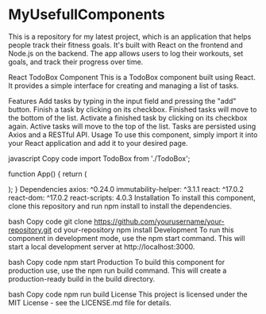 # MyUsefullComponents
This is a repository for my latest project, which is an application that helps people track their fitness goals.
It's built with React on the frontend and Node.js on the backend. The app allows users to log their workouts, set goals, and track their progress over time.



React TodoBox Component
This is a TodoBox component built using React. It provides a simple interface for creating and managing a list of tasks.

Features
Add tasks by typing in the input field and pressing the "add" button.
Finish a task by clicking on its checkbox. Finished tasks will move to the bottom of the list.
Activate a finished task by clicking on its checkbox again. Active tasks will move to the top of the list.
Tasks are persisted using Axios and a RESTful API.
Usage
To use this component, simply import it into your React application and add it to your desired page.

javascript
Copy code
import TodoBox from './TodoBox';

function App() {
  return (
    <div>
      <TodoBox />
    </div>
  );
}
Dependencies
axios: ^0.24.0
immutability-helper: ^3.1.1
react: ^17.0.2
react-dom: ^17.0.2
react-scripts: 4.0.3
Installation
To install this component, clone this repository and run npm install to install the dependencies.

bash
Copy code
git clone https://github.com/yourusername/your-repository.git
cd your-repository
npm install
Development
To run this component in development mode, use the npm start command. This will start a local development server at http://localhost:3000.

bash
Copy code
npm start
Production
To build this component for production use, use the npm run build command. This will create a production-ready build in the build directory.

bash
Copy code
npm run build
License
This project is licensed under the MIT License - see the LICENSE.md file for details.

